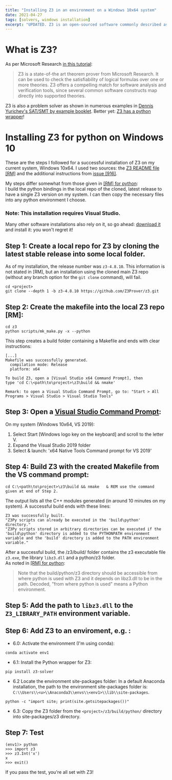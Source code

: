```yaml
---
title: "Installing Z3 in an environment on a Windows 10x64 system"
date: 2021-04-27
tags: [solvers, windows installation]
excerpt: "UPDATED. Z3 is an open-sourced software commonly described as a 'theorem prover'. It is also a problem solver..."
---
```


# What is Z3?

As per Microsoft Research [in this tutorial](https://rise4fun.com/z3/tutorial):  
>Z3 is a state-of-the art theorem prover from Microsoft Research. It can be used to check the satisfiability of logical formulas over one or more theories. Z3 offers a compelling match for software analysis and verification tools, since several common software constructs map directly into supported theories. 

Z3 is also a problem solver as shown in numerous examples in [Dennis Yurichev's SAT/SMT by example booklet](https://yurichev.com/writings/SAT_SMT_by_example.pdf). Better yet: [Z3 has a python wrapper](https://github.com/Z3Prover/z3)!


# Installing Z3 for python on Windows 10

These are the steps I followed for a successful installation of Z3 on my current system, Windows 10x64. I used two sources: the [Z3 README file [RM]](https://github.com/Z3Prover/z3/blob/master/README.md) and the additional instructions from [issue [916]](https://github.com/Z3Prover/z3/issues/916).  

My steps differ somewhat from those given in [[RM] for python](https://github.com/Z3Prover/z3#python):  
I build the python bindings in the local repo of the cloned, latest release to have a single Z3 version on my system. I can then copy the necessary files into any python environment I choose.

### Note: This installation requires Visual Studio.
Many other software installations also rely on it, so go ahead: [download it](https://visualstudio.microsoft.com/downloads/?utm_medium=microsoft&utm_source=docs.microsoft.com&utm_campaign=navigation+cta&utm_content=download+vs2019) and install it: you won't regret it!

## Step 1: Create a local repo for Z3 by cloning the __latest stable release__ into some local <project> folder.
As of my installation, the release number was `z3-4.8.10`. This information is not stated in [RM], but an installation using the cloned main Z3 repo (without any branch option for the `git clone` command), will fail.
```
cd <project>
git clone --depth 1 -b z3-4.8.10 https://github.com/Z3Prover/z3.git
```

## Step 2: Create the makefile into the local Z3 repo [RM]:
```
cd z3
python scripts/mk_make.py -x --python
```
This step creates a build folder containing a Makefile and ends with clear instructions:
```
[...]
Makefile was successfully generated.
  compilation mode: Release
  platform: x64

To build Z3, open a [Visual Studio x64 Command Prompt], then
type 'cd C:\<path\to\project>\z3\build && nmake'

Remark: to open a Visual Studio Command Prompt, go to: "Start > All Programs > Visual Studio > Visual Studio Tools"
```
## Step 3: Open a [Visual Studio Command Prompt](https://docs.microsoft.com/en-us/visualstudio/ide/reference/command-prompt-powershell?view=vs-2019):
On my system (Windows 10x64, VS 2019):
 1. Select Start [Windows logo key on the keyboard] and scroll to the letter V.
 2. Expand the Visual Studio 2019 folder
 3. Select & launch: 'x64 Native Tools Command prompt for VS 2019'

## Step 4: Build Z3 with the created Makefile from the VS command prompt:
```
cd C:\<path\to\project>\z3\build && nmake   & REM use the command given at end of Step 2.
```
The output lists all the C++ modules generated (in around 10 minutes on my system). A successful build ends with these lines:
```
Z3 was successfully built.
"Z3Py scripts can already be executed in the 'build\python' directory."
"Z3Py scripts stored in arbitrary directories can be executed if the 'build\python' directory is added to the PYTHONPATH environment variable and the 'build' directory is added to the PATH environment variable."
```

After a successful build, the <project>/z3/build/ folder contains the z3 executable file `z3.exe`, the library `libz3.dll` and a python/z3 folder.    
As noted in [[RM] for python](https://github.com/Z3Prover/z3#python):
>Note that the build/python/z3 directory should be accessible from where python is used with Z3 and it depends on libz3.dll to be in the path.
Decoded, "from where python is used" means a Python environment.

## Step 5: Add the path to `libz3.dll` to the `Z3_LIBRARY_PATH` environment variable.

## Step 6: Add Z3 to an enviroment, e.g. <env1>:
* 6.0: Activate the environment (I'm using conda):
```
conda activate env1
```
* 6.1: Install the Python wrapper for Z3:
```
pip install z3-solver
```
* 6.2 Locate the environment site-packages folder:
In a default Anaconda installation, the path to the environment site-packages folder is: `C:\\Users\\<u>\\Anaconda3\\envs\\<env1>\\lib\\site-packages`.
```
python -c "import site; print(site.getsitepackages())"
```

* 6.3: Copy the Z3 folder from the `<project>/z3/build/python/` directory into <env1> site-packages/z3 directory.


## Step 7: Test
```
(env1)> python
>>> import z3
>>> z3.Int('x')
x
>>> exit()
```
If you pass the test, you're all set with Z3!

